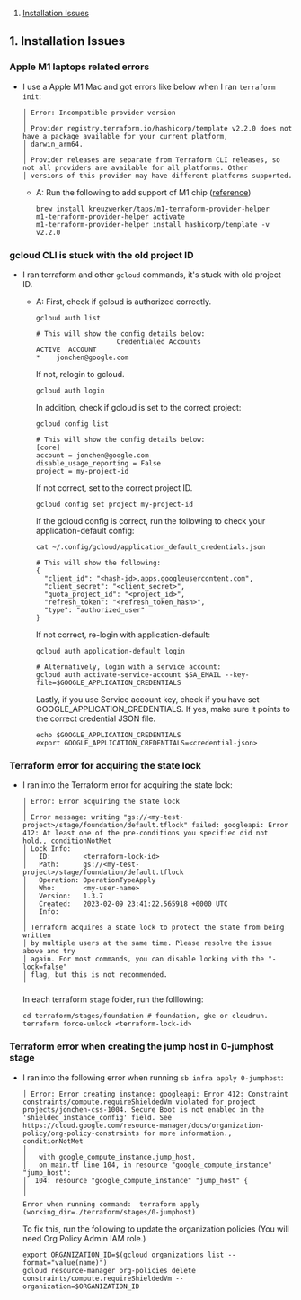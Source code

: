 1. [Installation Issues](#InstallationIssues)
##  1. <a name='InstallationIssues'></a>Installation Issues

### Apple M1 laptops related errors
- I use a Apple M1 Mac and got errors like below when I ran `terraform init`:
  ```
  │ Error: Incompatible provider version
  │
  │ Provider registry.terraform.io/hashicorp/template v2.2.0 does not have a package available for your current platform,
  │ darwin_arm64.
  │
  │ Provider releases are separate from Terraform CLI releases, so not all providers are available for all platforms. Other
  │ versions of this provider may have different platforms supported.
  ```
  - A: Run the following to add support of M1 chip ([reference](https://kreuzwerker.de/en/post/use-m1-terraform-provider-helper-to-compile-terraform-providers-for-mac-m1))
    ```
    brew install kreuzwerker/taps/m1-terraform-provider-helper
    m1-terraform-provider-helper activate
    m1-terraform-provider-helper install hashicorp/template -v v2.2.0
    ```

### gcloud CLI is stuck with the old project ID
- I ran terraform and other `gcloud` commands, it's stuck with old project ID.
  - A: First, check if gcloud is authorized correctly.
    ```
    gcloud auth list

    # This will show the config details below:
                        Credentialed Accounts
    ACTIVE  ACCOUNT
    *    jonchen@google.com
    ```

    If not, relogin to gcloud.
    ```
    gcloud auth login
    ```

    In addition, check if gcloud is set to the correct project:
    ```
    gcloud config list

    # This will show the config details below:
    [core]
    account = jonchen@google.com
    disable_usage_reporting = False
    project = my-project-id
    ```

    If not correct, set to the correct project ID.
    ```
    gcloud config set project my-project-id
    ```

    If the gcloud config is correct, run the following to check your application-default config:
    ```
    cat ~/.config/gcloud/application_default_credentials.json

    # This will show the following:
    {
      "client_id": "<hash-id>.apps.googleusercontent.com",
      "client_secret": "<client_secret>",
      "quota_project_id": "<project_id>",
      "refresh_token": "<refresh_token_hash>",
      "type": "authorized_user"
    }
    ```

    If not correct, re-login with application-default:
    ```
    gcloud auth application-default login

    # Alternatively, login with a service account:
    gcloud auth activate-service-account $SA_EMAIL --key-file=$GOOGLE_APPLICATION_CREDENTIALS
    ```

    Lastly, if you use Service account key, check if you have set GOOGLE_APPLICATION_CREDENTIALS.
    If yes, make sure it points to the correct credential JSON file.
    ```
    echo $GOOGLE_APPLICATION_CREDENTIALS
    export GOOGLE_APPLICATION_CREDENTIALS=<credential-json>
    ```

### Terraform error for acquiring the state lock
- I ran into the Terraform error for acquiring the state lock:
  ```
  │ Error: Error acquiring the state lock
  │
  │ Error message: writing "gs://<my-test-project>/stage/foundation/default.tflock" failed: googleapi: Error 412: At least one of the pre-conditions you specified did not hold., conditionNotMet
  │ Lock Info:
  │   ID:        <terraform-lock-id>
  │   Path:      gs://<my-test-project>/stage/foundation/default.tflock
  │   Operation: OperationTypeApply
  │   Who:       <my-user-name>
  │   Version:   1.3.7
  │   Created:   2023-02-09 23:41:22.565918 +0000 UTC
  │   Info:
  │
  │ Terraform acquires a state lock to protect the state from being written
  │ by multiple users at the same time. Please resolve the issue above and try
  │ again. For most commands, you can disable locking with the "-lock=false"
  │ flag, but this is not recommended.
  ╵
  ```

  In each terraform `stage` folder, run the folllowing:
  ```
  cd terraform/stages/foundation # foundation, gke or cloudrun.
  terraform force-unlock <terraform-lock-id>
  ```

### Terraform error when creating the jump host in 0-jumphost stage

- I ran into the following error when running `sb infra apply 0-jumphost`:
  ```
  │ Error: Error creating instance: googleapi: Error 412: Constraint constraints/compute.requireShieldedVm violated for project projects/jonchen-css-1004. Secure Boot is not enabled in the 'shielded_instance_config' field. See https://cloud.google.com/resource-manager/docs/organization-policy/org-policy-constraints for more information., conditionNotMet
  │
  │   with google_compute_instance.jump_host,
  │   on main.tf line 104, in resource "google_compute_instance" "jump_host":
  │  104: resource "google_compute_instance" "jump_host" {
  │
  ╵
  Error when running command:  terraform apply   (working_dir=./terraform/stages/0-jumphost)
  ```

  To fix this, run the following to update the organization policies (You will need Org Policy Admin IAM role.)
  ```
  export ORGANIZATION_ID=$(gcloud organizations list --format="value(name)")
  gcloud resource-manager org-policies delete constraints/compute.requireShieldedVm --organization=$ORGANIZATION_ID
  ```
